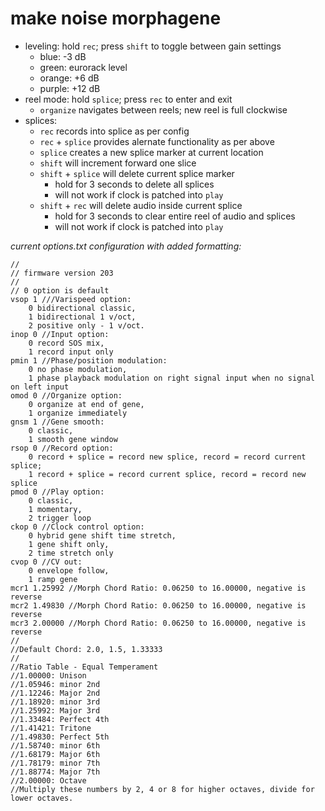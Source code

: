 # make noise morphagene

* leveling: hold `rec`; press `shift` to toggle between gain settings
    * blue: -3 dB
    * green: eurorack level
    * orange: +6 dB
    * purple: +12 dB
* reel mode: hold `splice`; press `rec` to enter and exit
    * `organize` navigates between reels; new reel is full clockwise
* splices:
    * `rec` records into splice as per config
    * `rec` + `splice` provides alernate functionality as per above
    * `splice` creates a new splice marker at current location
    * `shift` will increment forward one slice
    * `shift` + `splice` will delete current splice marker
        * hold for 3 seconds to delete all splices
        * will not work if clock is patched into `play`
    * `shift` + `rec` will delete audio inside current splice
        * hold for 3 seconds to clear entire reel of audio and splices
        * will not work if clock is patched into `play`

*current options.txt configuration with added formatting:*
```
//
// firmware version 203
//
// 0 option is default
vsop 1 ///Varispeed option:
    0 bidirectional classic,
    1 bidirectional 1 v/oct,
    2 positive only - 1 v/oct.
inop 0 //Input option:
    0 record SOS mix,
    1 record input only
pmin 1 //Phase/position modulation:
    0 no phase modulation,
    1 phase playback modulation on right signal input when no signal on left input
omod 0 //Organize option:
    0 organize at end of gene,
    1 organize immediately
gnsm 1 //Gene smooth:
    0 classic,
    1 smooth gene window
rsop 0 //Record option:
    0 record + splice = record new splice, record = record current splice;
    1 record + splice = record current splice, record = record new splice
pmod 0 //Play option:
    0 classic,
    1 momentary,
    2 trigger loop
ckop 0 //Clock control option:
    0 hybrid gene shift time stretch,
    1 gene shift only,
    2 time stretch only
cvop 0 //CV out:
    0 envelope follow,
    1 ramp gene
mcr1 1.25992 //Morph Chord Ratio: 0.06250 to 16.00000, negative is reverse
mcr2 1.49830 //Morph Chord Ratio: 0.06250 to 16.00000, negative is reverse
mcr3 2.00000 //Morph Chord Ratio: 0.06250 to 16.00000, negative is reverse
//
//Default Chord: 2.0, 1.5, 1.33333
//
//Ratio Table - Equal Temperament
//1.00000: Unison
//1.05946: minor 2nd
//1.12246: Major 2nd
//1.18920: minor 3rd
//1.25992: Major 3rd
//1.33484: Perfect 4th
//1.41421: Tritone
//1.49830: Perfect 5th
//1.58740: minor 6th
//1.68179: Major 6th
//1.78179: minor 7th
//1.88774: Major 7th
//2.00000: Octave
//Multiply these numbers by 2, 4 or 8 for higher octaves, divide for lower octaves.
```
